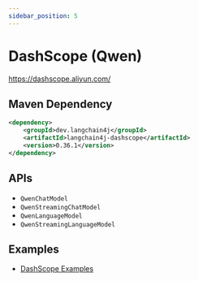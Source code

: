 ```yaml
---
sidebar_position: 5
---
```


# DashScope (Qwen)

https://dashscope.aliyun.com/


## Maven Dependency

```xml
<dependency>
    <groupId>dev.langchain4j</groupId>
    <artifactId>langchain4j-dashscope</artifactId>
    <version>0.36.1</version>
</dependency>
```

## APIs

- `QwenChatModel`
- `QwenStreamingChatModel`
- `QwenLanguageModel`
- `QwenStreamingLanguageModel`


## Examples

- [DashScope Examples](https://github.com/langchain4j/langchain4j/tree/main/langchain4j-dashscope/src/test/java/dev/langchain4j/model/dashscope)
